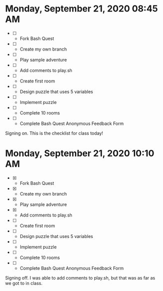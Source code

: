 # Monday, September 21, 2020 08:45 AM
- [ ] - Fork Bash Quest
- [ ] - Create my own branch
- [ ] - Play sample adventure
- [ ] - Add comments to play.sh
- [ ] - Create first room
- [ ] - Design puzzle that uses 5 variables
- [ ] - Implement puzzle
- [ ] - Complete 10 rooms
- [ ] - Complete Bash Quest Anonymous Feedback Form

Signing on. This is the checklist for class today!

# Monday, September 21, 2020 10:10 AM
- [X] - Fork Bash Quest
- [X] - Create my own branch
- [X] - Play sample adventure
- [X] - Add comments to play.sh
- [ ] - Create first room
- [ ] - Design puzzle that uses 5 variables
- [ ] - Implement puzzle
- [ ] - Complete 10 rooms
- [ ] - Complete Bash Quest Anonymous Feedback Form

Signing off. I was able to add comments to play.sh, but that was as far as we got to in class.